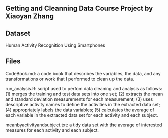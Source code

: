 Getting and Cleanning Data Course Project by Xiaoyan Zhang
----------------------------------------------------------

Dataset
-------

Human Activity Recognition Using Smartphones

Files
-----

CodeBook.md: a code book that describes the variables, the data, and any
transformations or work that I performed to clean up the data.

run_analysis.R: script used to perfom data cleaning and analysis as follows:
    (1) merges the training and test data sets into one set;
    (2) extracts the mean and standard deviation measurements for each measurement;
    (3) uses descriptive activity names to define the activities in the extracted data set;
    (4) appropriately labels the data variables;
    (5) calculates the average of each variable in the extracted data set for each activity and each subject. 

meanbyactivityandsubject.txt: a tidy data set with the average of
interested measures for each activity and each subject.

